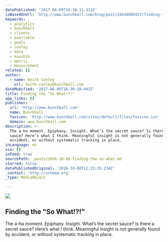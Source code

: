 ```yaml
---
datePublished: '2017-06-09T16:30:11.313Z'
isBasedOnUrl: 'http://www.bunchball.com/blog/post/24410806917/finding-the-so-what'
keywords:
  - analytics
  - bunchball
  - clients
  - available
  - goals
  - conley
  - data
  - kaushik
  - metric
  - measurement
related: []
author:
  - name: Keith Conley
    url: keith.conley@bunchball.com
dateModified: '2017-06-09T16:30:10.443Z'
title: Finding the "So What!?!"
app_links: []
publisher:
  url: 'http://www.bunchball.com'
  name: Bunchball
  favicon: 'http://www.bunchball.com/sites/default/files/favicon.ico'
  domain: www.bunchball.com
description: >-
  The a-ha moment. Epiphany. Insight. What’s the secret sauce? Is there a secret
  sauce? Here’s what I think. Meaningful insight is not generally found by
  accident, or without systematic tracking in place.
inLanguage: en
via: {}
inFeed: true
sourcePath: _posts/2016-10-08-finding-the-so-what.md
starred: false
datePublishedOriginal: '2016-10-08T12:23:25.234Z'
_context: 'http://schema.org'
_type: MediaObject

---
```

<article style=""><img src="http://www.bunchball.com/sites/default/files/keithimage.png" /><h1>Finding the "So What!?!"</h1><p>The a-ha moment. Epiphany. Insight. What’s the secret sauce? Is there a secret sauce? Here’s what I think. Meaningful insight is not generally found by accident, or without systematic tracking in place.</p></article>
